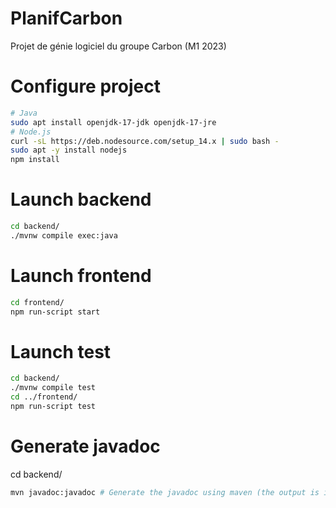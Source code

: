 # PlanifCarbon

Projet de génie logiciel du groupe Carbon (M1 2023)

# Configure project
```sh
# Java
sudo apt install openjdk-17-jdk openjdk-17-jre
# Node.js
curl -sL https://deb.nodesource.com/setup_14.x | sudo bash -
sudo apt -y install nodejs
npm install
```

# Launch backend
```sh
cd backend/
./mvnw compile exec:java
```

# Launch frontend
```sh
cd frontend/
npm run-script start
```

# Launch test
```sh
cd backend/
./mvnw compile test
cd ../frontend/
npm run-script test
```

# Generate javadoc
cd backend/
```sh
mvn javadoc:javadoc # Generate the javadoc using maven (the output is in target/site/apidocs).
```
